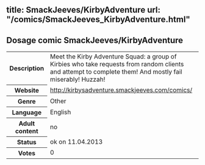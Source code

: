 title: SmackJeeves/KirbyAdventure
url: "/comics/SmackJeeves_KirbyAdventure.html"
---
Dosage comic SmackJeeves/KirbyAdventure
-----------------------------------------

<table class="comicinfo">
<tr>
<th>Description</th><td>Meet the Kirby Adventure Squad: a group of Kirbies who take requests from random clients and attempt to complete them! And mostly fail miserably! Huzzah!</td>
</tr>
<tr>
<th>Website</th><td><a href="http://kirbysadventure.smackjeeves.com/comics/">http://kirbysadventure.smackjeeves.com/comics/</a></td>
</tr>
<tr>
<th>Genre</th><td>Other</td>
</tr>
<tr>
<th>Language</th><td>English</td>
</tr>
<tr>
<th>Adult content</th><td>no</td>
</tr>
<tr>
<th>Status</th><td>ok on 11.04.2013</td>
</tr>
<tr>
<th>Votes</th><td>0</div></td>
</tr>
</table>
